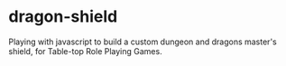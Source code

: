 # dragon-shield
Playing with javascript to build a custom dungeon and dragons master's shield, for Table-top Role Playing Games.
